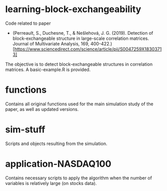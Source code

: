 # learning-block-exchangeability
Code related to paper

 - (Perreault, S., Duchesne, T., & Nešlehová, J. G. (2019). Detection of block-exchangeable structure in large-scale correlation matrices. Journal of Multivariate Analysis, 169, 400-422.)[https://www.sciencedirect.com/science/article/pii/S0047259X18303713]

The objective is to detect block-exchangeable structures in correlation matrices. A basic-example.R is provided.


# functions
Contains all original functions used for the main simulation study of the paper, as well as updated versions.

# sim-stuff
Scripts and objects resulting from the simulation.

# application-NASDAQ100
Contains necessary scripts to apply the algorithm when the number of variables is relatively large (on stocks data).
